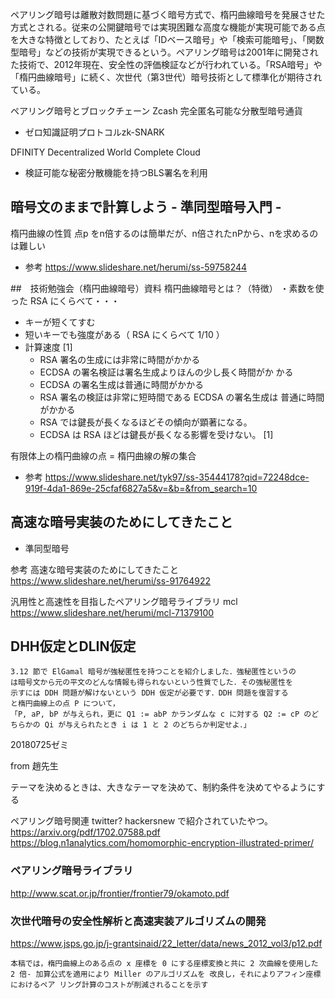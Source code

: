 ペアリング暗号は離散対数問題に基づく暗号方式で、楕円曲線暗号を発展させた方式とされる。従来の公開鍵暗号では実現困難な高度な機能が実現可能である点を大きな特徴としており、たとえば「IDベース暗号」や「検索可能暗号」、「関数型暗号」などの技術が実現できるという。ペアリング暗号は2001年に開発された技術で、2012年現在、安全性の評価検証などが行われている。「RSA暗号」や「楕円曲線暗号」に続く、次世代（第3世代）暗号技術として標準化が期待されている。

ペアリング暗号とブロックチェーン
Zcash 完全匿名可能な分散型暗号通貨
- ゼロ知識証明プロトコルzk-SNARK

DFINITY Decentralized World Complete Cloud
- 検証可能な秘密分散機能を持つBLS署名を利用

## 暗号文のままで計算しよう - 準同型暗号入門 -

楕円曲線の性質
点p をn倍するのは簡単だが、n倍されたnPから、nを求めるのは難しい

- 参考
https://www.slideshare.net/herumi/ss-59758244

##　技術勉強会（楕円曲線暗号）資料
楕円曲線暗号とは？（特徴） ・素数を使った RSA にくらべて・・・
- キーが短くてすむ
- 短いキーでも強度がある（ RSA にくらべて 1/10 ）
- 計算速度 [1]
  - RSA 署名の生成には非常に時間がかかる
  - ECDSA の署名検証は署名生成よりほんの少し長く時間がか かる
  - ECDSA の署名生成は普通に時間がかかる
  - RSA 署名の検証は非常に短時間である ECDSA の署名生成は 普通に時間がかかる
  - RSA では鍵長が長くなるほどその傾向が顕著になる。
  - ECDSA は RSA ほどは鍵長が長くなる影響を受けない。 [1]

有限体上の楕円曲線の点 = 楕円曲線の解の集合

- 参考
https://www.slideshare.net/tyk97/ss-35444178?qid=72248dce-919f-4da1-869e-25cfaf6827a5&v=&b=&from_search=10

## 高速な暗号実装のためにしてきたこと

- 準同型暗号

参考
高速な暗号実装のためにしてきたこと
https://www.slideshare.net/herumi/ss-91764922

汎用性と高速性を目指したペアリング暗号ライブラリ mcl
https://www.slideshare.net/herumi/mcl-71379100

## DHH仮定とDLIN仮定
```
3.12 節で ElGamal 暗号が強秘匿性を持つことを紹介しました．強秘匿性というの
は暗号文から元の平文のどんな情報も得られないという性質でした．その強秘匿性を
示すには DDH 問題が解けないという DDH 仮定が必要です．DDH 問題を復習する
と楕円曲線上の点 P について，
「P, aP, bP が与えられ，更に Q1 := abP かランダムな c に対する Q2 := cP のど
ちらかの Qi が与えられたとき i は 1 と 2 のどちらか判定せよ．」
```

20180725ゼミ

from 趙先生

テーマを決めるときは、大きなテーマを決めて、制約条件を決めてやるようにする

ペアリング暗号関連
twitter? hackersnew で紹介されていたやつ。
https://arxiv.org/pdf/1702.07588.pdf
https://blog.n1analytics.com/homomorphic-encryption-illustrated-primer/


### ペアリング暗号ライブラリ

http://www.scat.or.jp/frontier/frontier79/okamoto.pdf


### 次世代暗号の安全性解析と高速実装アルゴリズムの開発

https://www.jsps.go.jp/j-grantsinaid/22_letter/data/news_2012_vol3/p12.pdf




```
本稿では，楕円曲線上のある点の x 座標を 0 にする座標変換と共に 2 次曲線を使用した 2 倍- 加算公式を適用により Miller のアルゴリズムを 改良し，それによりアフィン座標におけるペア リング計算のコストが削減されることを示す
```
